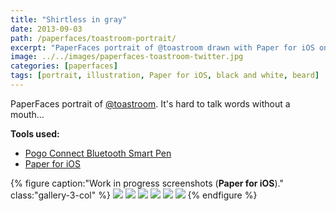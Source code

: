 ```yaml
---
title: "Shirtless in gray"
date: 2013-09-03
path: /paperfaces/toastroom-portrait/
excerpt: "PaperFaces portrait of @toastroom drawn with Paper for iOS on an iPad."
image: ../../images/paperfaces-toastroom-twitter.jpg
categories: [paperfaces]
tags: [portrait, illustration, Paper for iOS, black and white, beard]
---
```


PaperFaces portrait of [@toastroom](https://twitter.com/toastroom). It's hard to talk words without a mouth…

**Tools used:**

- [Pogo Connect Bluetooth Smart Pen](https://www.amazon.com/gp/product/B009K448L4/ref=as_li_ss_tl?ie=UTF8&camp=1789&creative=390957&creativeASIN=B009K448L4&linkCode=as2&tag=mademist-20)
- [Paper for iOS](https://paper.bywetransfer.com/)

{% figure caption:"Work in progress screenshots (**Paper for iOS**)." class:"gallery-3-col" %}
[![](../../images/paperfaces-toastroom-process-1-600.jpg)](../../images/paperfaces-toastroom-process-1-lg.jpg)
[![](../../images/paperfaces-toastroom-process-2-600.jpg)](../../images/paperfaces-toastroom-process-2-lg.jpg)
[![](../../images/paperfaces-toastroom-process-3-600.jpg)](../../images/paperfaces-toastroom-process-3-lg.jpg)
[![](../../images/paperfaces-toastroom-process-4-600.jpg)](../../images/paperfaces-toastroom-process-4-lg.jpg)
[![](../../images/paperfaces-toastroom-process-5-600.jpg)](../../images/paperfaces-toastroom-process-5-lg.jpg)
[![](../../images/paperfaces-toastroom-process-6-600.jpg)](../../images/paperfaces-toastroom-process-6-lg.jpg)
{% endfigure %}
